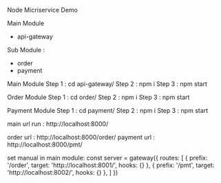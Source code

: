 Node Micriservice Demo

Main Module
- api-gateway

Sub Module :
- order
- payment

Main Module
Step 1 : cd api-gateway/
Step 2 : npm i
Step 3 : npm start


Order Module
Step 1 : cd order/
Step 2 : npm i
Step 3 : npm start

Payment Module
Step 1 : cd payment/
Step 2 : npm i
Step 3 : npm start


main url run  : http://localhost:8000/

order url :  http://localhost:8000/order/
payment url :  http://localhost:8000/pmt/

set manual in main module: 
const server = gateway({
    routes: [
        {
            prefix: '/order',
            target: 'http://localhost:8001/',
            hooks: {}
        },
        {
            prefix: '/pmt',
            target: 'http://localhost:8002/',
            hooks: {}
        },
    ]
})